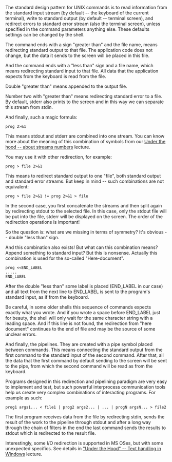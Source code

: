 The standard design pattern for UNIX commands is to read information from the standard input stream (by default -- the keyboard of the current terminal), write to standard output (by default -- terminal screen), and redirect errors to standard error stream (also the terminal screen), unless specified in the command parameters anything else. These defaults settings can be changed by the shell.

The command ends with a sign "greater than" and the file name, means redirecting standard output to that file. The application code does not change, but the data it sends to the screen will be placed in this file.

And the command ends with a "less than" sign and a file name, which means redirecting standard input to that file. All data that the application expects from the keyboard is read from the file.

Double "greater than" means appended to the output file.

Number two with "greater than" means redirecting standard error to a file. By default, stderr also prints to the screen and in this way we can separate this stream from stdin.

And finally, such a magic formula:
```
prog 2>&1
```
This means stdout and stderr are combined into one stream. You can know more about the meaning of this combination of symbols from our
[Under the hood -- about streams numbers](../under_the_hood/03_streams_numbers.md) lecture.

You may use it with other redirection, for example:
```
prog > file 2>&1
```
This means to redirect standard output to one "file", both standard output and standard error streams. But keep in mind -- such combinations are not equivalent:
```
prog > file 2>&1 != prog 2>&1 > file
```
In the second case, you first concatenate the streams and then split again by redirecting stdout to the selected file. In this case, only the stdout file will be put into the file, stderr will be displayed on the screen. The order of the redirection operations is important!

So the question is: what are we missing in terms of symmetry? It's obvious -- double "less than" sign.

And this combination also exists! But what can this combination means? Append something to standard input? But this is nonsense. Actually this combination is used for the so-called "Here-document".
```
prog <<END_LABEL
.....
END_LABEL
```
After the double "less than" some label is placed (END_LABEL in our case) and all text from the next line to END_LABEL is sent to the program's standard input, as if from the keyboard.

Be careful, in some older shells this sequence of commands expects exactly what you wrote. And if you wrote a space before END_LABEL just for beauty, the shell will only wait for the same character string with a leading space. And if this line is not found, the redirection from "here document" continues to the end of file and may be the source of some unclear errors.

And finally, the pipelines. They are created with a pipe symbol placed between commands. This means connecting the standard output from the first command to the standard input of the second command. After that, all the data that the first command by default sending to the screen will be sent to the pipe, from which the second command will be read as from the keyboard.

Programs designed in this redirection and pipelining paradigm are very easy to implement and test, but such powerful interprocess communication tools help us create very complex combinations of interacting programs. For example as such:
```
prog1 args1... < file1 | prog2 args2... | ... | progN argsN... > file2
```
The first program receives data from the file by redirecting stdin, sends the result of the work to the pipeline through stdout and after a long way through the chain of filters in the end the last command sends the results to stdout which is redirected to the result file.

Interestingly, some I/O redirection is supported in MS OSes, but with some unexpected specifics. See details in ["Under the Hood" -- Text handling in Windows](../under_the_hood/04_text_in_Windows.md) lecture.

